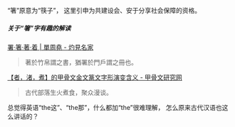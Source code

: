 “箸”原意为“筷子”，
这里引申为共建设会、安于分享社会保障的资格。

##### 关于“箸”字有趣的解读
[署‧箸‧著‧着 | 單周堯 - 灼見名家](https://www.master-insight.com/署‧箸‧著‧着/)
>著於竹帛謂之書，猶署於門戶謂之冊也。

[【者，渚，煮】的甲骨文金文篆文字形演变含义 - 甲骨文研究网](http://www.renlu.net/html/jiaguwenzidian_2882.html)
>古代部落生火煮食，聚众漫谈。

总觉得英语“the这”、“the那”，什么都加“the”很难理解，
怎么原来古代汉语也这么讲话的？
